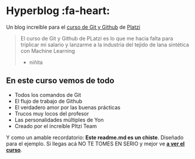 # Hyperblog :fa-heart:
Un blog increíble para el [curso de Git y Github](https://platzi.com/clases/1557-git-github/19977-readmemd-es-una-excelente-practica/ "curso de Git y Github") de [Platzi](https://platzi.com "Platzi")
>El curso de Git y Github de PLatzi es lo que me hacia falta para triplicar mi salario y lanzarme a la industria del tejido de lana sintética con Machine Learning
> - niñita 

## En este curso vemos de todo
* Todos los comandos de Git
* El flujo de trabajo de Github
* El verdadero amor por las buenas prácticas
* Trucos muy locos del profesor
* Las personalidades múltiples de Yon
* Creado por el increíble Pltzi Team

Y como un amable recordatorio: **Este readme.md es un chiste**. Diseñado para el ejemplo. Si llegas acá NO TE TOMES EN SERIO y mejor ve [**a ver el curso**](https://platzi.com/clases/1557-git-github/19977-readmemd-es-una-excelente-practica/ "a ver el curso").
